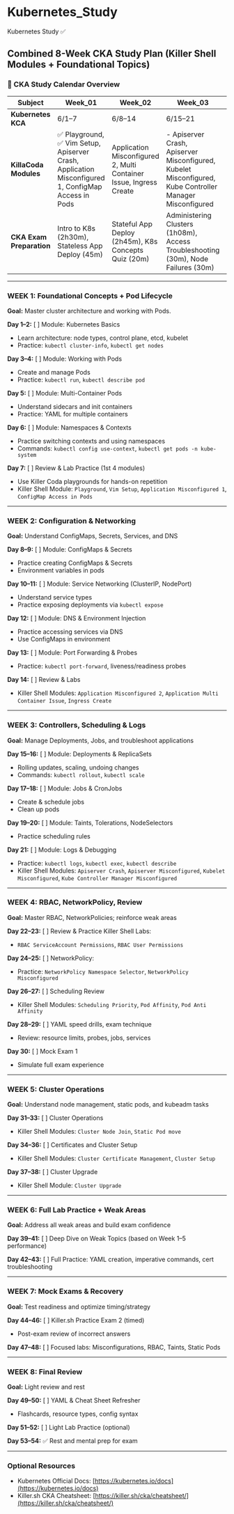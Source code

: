 # Kubernetes_Study
Kubernetes Study
✅ 

## Combined 8-Week CKA Study Plan (Killer Shell Modules + Foundational Topics)

### 📅 CKA Study Calendar Overview

| Subject                  | Week\_01                                                                     | Week\_02                                                           | Week\_03                                                                                               | Week\_04                                                                                                          | Week\_05                                                                 | Week\_06                                            | Week\_07                                                                           | Week\_08                                              |
| ------------------------ | ---------------------------------------------------------------------------- | ------------------------------------------------------------------ | ------------------------------------------------------------------------------------------------------ | ----------------------------------------------------------------------------------------------------------------- | ------------------------------------------------------------------------ | --------------------------------------------------- | ---------------------------------------------------------------------------------- | ----------------------------------------------------- |
| **Kubernetes KCA**       | 6/1–7                                                                        | 6/8–14                                                             | 6/15–21                                                                                                | 6/22–28                                                                                                           | 6/29–7/5                                                                 | 7/13–19                                             | 7/20–26                                                                            | 7/27–30                                               |
| **KillaCoda Modules**    | ✅ Playground, ✅ Vim Setup, Apiserver Crash, Application Misconfigured 1, ConfigMap Access in Pods | Application Misconfigured 2, Multi Container Issue, Ingress Create | - Apiserver Crash, Apiserver Misconfigured, Kubelet Misconfigured, Kube Controller Manager Misconfigured | RBAC ServiceAccount/User Permissions, NetworkPolicy Namespace Selector, Misconfigured, Pod Affinity/Anti-Affinity | Cluster Node Join, Static Pod Move, Cluster Certificate Management       | Cluster Setup, Cluster Upgrade                      | Revisit weak labs, YAML & RBAC, simulate full labs                                 | Final review + light lab refresh                      |
| **CKA Exam Preparation** | Intro to K8s (2h30m), Stateless App Deploy (45m)                             | Stateful App Deploy (2h45m), K8s Concepts Quiz (20m)               | Administering Clusters (1h08m), Access Troubleshooting (30m), Node Failures (30m)                      | Component Failures (30m), App Failures (1h), Auth & RBAC (30m)                                                    | Network Policies (40m), Security Contexts (40m), ConfigMaps/Secrets (1h) | Cluster Mgmt: Create, Backup, Restore, Upgrade (3h) | Practice Exams: Storage, Troubleshooting, Workloads, Services, Architecture (\~5h) | CKA Challenge Lab (1h15m), CKA Final Exam Sim (1h30m) |

---

### WEEK 1: Foundational Concepts + Pod Lifecycle

**Goal:** Master cluster architecture and working with Pods.

**Day 1–2:**
\[ ] Module: Kubernetes Basics

* Learn architecture: node types, control plane, etcd, kubelet
* Practice: `kubectl cluster-info`, `kubectl get nodes`

**Day 3–4:**
\[ ] Module: Working with Pods

* Create and manage Pods
* Practice: `kubectl run`, `kubectl describe pod`

**Day 5:**
\[ ] Module: Multi-Container Pods

* Understand sidecars and init containers
* Practice: YAML for multiple containers

**Day 6:**
\[ ] Module: Namespaces & Contexts

* Practice switching contexts and using namespaces
* Commands: `kubectl config use-context`, `kubectl get pods -n kube-system`

**Day 7:**
\[ ] Review & Lab Practice (1st 4 modules)

* Use Killer Coda playgrounds for hands-on repetition
* Killer Shell Module: `Playground`, `Vim Setup`, `Application Misconfigured 1`, `ConfigMap Access in Pods`

---

### WEEK 2: Configuration & Networking

**Goal:** Understand ConfigMaps, Secrets, Services, and DNS

**Day 8–9:**
\[ ] Module: ConfigMaps & Secrets

* Practice creating ConfigMaps & Secrets
* Environment variables in pods

**Day 10–11:**
\[ ] Module: Service Networking (ClusterIP, NodePort)

* Understand service types
* Practice exposing deployments via `kubectl expose`

**Day 12:**
\[ ] Module: DNS & Environment Injection

* Practice accessing services via DNS
* Use ConfigMaps in environment

**Day 13:**
\[ ] Module: Port Forwarding & Probes

* Practice: `kubectl port-forward`, liveness/readiness probes

**Day 14:**
\[ ] Review & Labs

* Killer Shell Modules: `Application Misconfigured 2`, `Application Multi Container Issue`, `Ingress Create`

---

### WEEK 3: Controllers, Scheduling & Logs

**Goal:** Manage Deployments, Jobs, and troubleshoot applications

**Day 15–16:**
\[ ] Module: Deployments & ReplicaSets

* Rolling updates, scaling, undoing changes
* Commands: `kubectl rollout`, `kubectl scale`

**Day 17–18:**
\[ ] Module: Jobs & CronJobs

* Create & schedule jobs
* Clean up pods

**Day 19–20:**
\[ ] Module: Taints, Tolerations, NodeSelectors

* Practice scheduling rules

**Day 21:**
\[ ] Module: Logs & Debugging

* Practice: `kubectl logs`, `kubectl exec`, `kubectl describe`
* Killer Shell Modules: `Apiserver Crash`, `Apiserver Misconfigured`, `Kubelet Misconfigured`, `Kube Controller Manager Misconfigured`

---

### WEEK 4: RBAC, NetworkPolicy, Review

**Goal:** Master RBAC, NetworkPolicies; reinforce weak areas

**Day 22–23:**
\[ ] Review & Practice Killer Shell Labs:

* `RBAC ServiceAccount Permissions`, `RBAC User Permissions`

**Day 24–25:**
\[ ] NetworkPolicy:

* Practice: `NetworkPolicy Namespace Selector`, `NetworkPolicy Misconfigured`

**Day 26–27:**
\[ ] Scheduling Review

* Killer Shell Modules: `Scheduling Priority`, `Pod Affinity`, `Pod Anti Affinity`

**Day 28–29:**
\[ ] YAML speed drills, exam technique

* Review: resource limits, probes, jobs, services

**Day 30:**
\[ ] Mock Exam 1

* Simulate full exam experience

---

### WEEK 5: Cluster Operations

**Goal:** Understand node management, static pods, and kubeadm tasks

**Day 31–33:**
\[ ] Cluster Operations

* Killer Shell Modules: `Cluster Node Join`, `Static Pod move`

**Day 34–36:**
\[ ] Certificates and Cluster Setup

* Killer Shell Modules: `Cluster Certificate Management`, `Cluster Setup`

**Day 37–38:**
\[ ] Cluster Upgrade

* Killer Shell Module: `Cluster Upgrade`

---

### WEEK 6: Full Lab Practice + Weak Areas

**Goal:** Address all weak areas and build exam confidence

**Day 39–41:**
\[ ] Deep Dive on Weak Topics (based on Week 1–5 performance)

**Day 42–43:**
\[ ] Full Practice: YAML creation, imperative commands, cert troubleshooting

---

### WEEK 7: Mock Exams & Recovery

**Goal:** Test readiness and optimize timing/strategy

**Day 44–46:**
\[ ] Killer.sh Practice Exam 2 (timed)

* Post-exam review of incorrect answers

**Day 47–48:**
\[ ] Focused labs: Misconfigurations, RBAC, Taints, Static Pods

---

### WEEK 8: Final Review

**Goal:** Light review and rest

**Day 49–50:**
\[ ] YAML & Cheat Sheet Refresher

* Flashcards, resource types, config syntax

**Day 51–52:**
\[ ] Light Lab Practice (optional)

**Day 53–54:**
✅ Rest and mental prep for exam

---

### Optional Resources

* Kubernetes Official Docs: [https://kubernetes.io/docs](https://kubernetes.io/docs)
* Killer.sh CKA Cheatsheet: [https://killer.sh/cka/cheatsheet/](https://killer.sh/cka/cheatsheet/)
